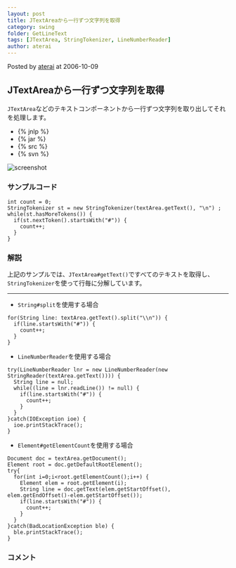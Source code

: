 ```yaml
---
layout: post
title: JTextAreaから一行ずつ文字列を取得
category: swing
folder: GetLineText
tags: [JTextArea, StringTokenizer, LineNumberReader]
author: aterai
---
```


Posted by [aterai](http://terai.xrea.jp/aterai.html) at 2006-10-09

## JTextAreaから一行ずつ文字列を取得
`JTextArea`などのテキストコンポーネントから一行ずつ文字列を取り出してそれを処理します。

- {% jnlp %}
- {% jar %}
- {% src %}
- {% svn %}

<!-- dummy comment line for breaking list -->

![screenshot](http://lh3.ggpht.com/_9Z4BYR88imo/TQTNWn74dWI/AAAAAAAAAao/pNdeF8CSOfM/s800/GetLineText.png)

### サンプルコード
<pre class="prettyprint"><code>int count = 0;
StringTokenizer st = new StringTokenizer(textArea.getText(), "\n") ;
while(st.hasMoreTokens()) {
  if(st.nextToken().startsWith("#")) {
    count++;
  }
}
</code></pre>

### 解説
上記のサンプルでは、`JTextArea#getText()`ですべてのテキストを取得し、`StringTokenizer`を使って行毎に分解しています。

- - - -
- `String#split`を使用する場合

<!-- dummy comment line for breaking list -->

<pre class="prettyprint"><code>for(String line: textArea.getText().split("\\n")) {
  if(line.startsWith("#")) {
    count++;
  }
}
</code></pre>

- `LineNumberReader`を使用する場合

<!-- dummy comment line for breaking list -->

<pre class="prettyprint"><code>try(LineNumberReader lnr = new LineNumberReader(new StringReader(textArea.getText()))) {
  String line = null;
  while((line = lnr.readLine()) != null) {
    if(line.startsWith("#")) {
      count++;
    }
  }
}catch(IOException ioe) {
  ioe.printStackTrace();
}
</code></pre>

- `Element#getElementCount`を使用する場合

<!-- dummy comment line for breaking list -->

<pre class="prettyprint"><code>Document doc = textArea.getDocument();
Element root = doc.getDefaultRootElement();
try{
  for(int i=0;i&lt;root.getElementCount();i++) {
    Element elem = root.getElement(i);
    String line = doc.getText(elem.getStartOffset(), elem.getEndOffset()-elem.getStartOffset());
    if(line.startsWith("#")) {
      count++;
    }
  }
}catch(BadLocationException ble) {
  ble.printStackTrace();
}
</code></pre>

### コメント
